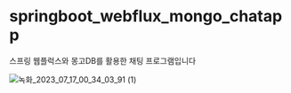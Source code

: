 # springboot_webflux_mongo_chatapp
스프링 웹플럭스와 몽고DB를 활용한 채팅 프로그램입니다

![녹화_2023_07_17_00_34_03_91 (1)](https://github.com/kangjungmook/springboot_webflux_mongo_chatapp/assets/106642094/4985ff5c-f1d8-4cc9-8a8a-538e33d1be80)
